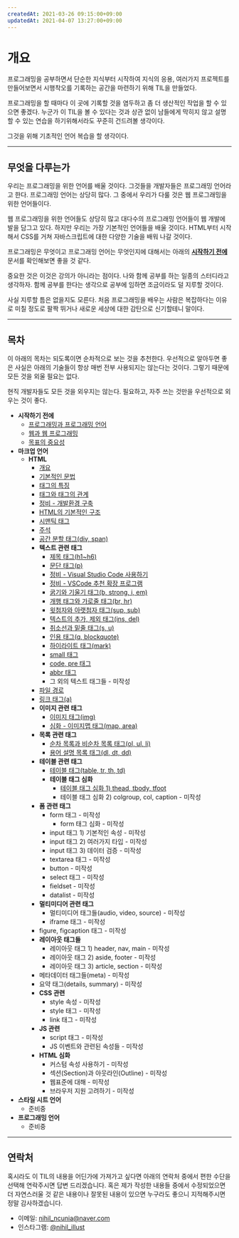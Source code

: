 ```yaml
---
createdAt: 2021-03-26 09:15:00+09:00
updatedAt: 2021-04-07 13:27:00+09:00
---
```


# 개요
프로그래밍을 공부하면서 단순한 지식부터 시작하여 지식의 응용, 여러가지 프로젝트를 만들어보면서 시행착오를 기록하는 공간을 마련하기 위해 TIL을 만들었다.

프로그래밍을 할 때마다 이 곳에 기록할 것을 염두하고 좀 더 생산적인 작업을 할 수 있으면 좋겠다. 누군가 이 TIL을 볼 수 있다는 것과 상관 없이 남들에게 막히지 않고 설명할 수 있는 연습을 하기위해서라도 꾸준히 건드려볼 생각이다.

그것을 위해 기초적인 언어 복습을 할 생각이다.

---

## 무엇을 다루는가
우리는 프로그래밍을 위한 언어를 배울 것이다. 그것들을 개발자들은 프로그래밍 언어라고 한다. 프로그래밍 언어는 상당히 많다. 그 중에서 우리가 다룰 것은 웹 프로그래밍을 위한 언어들이다.

웹 프로그래밍을 위한 언어들도 상당히 많고 대다수의 프로그래밍 언어들이 웹 개발에 발을 담그고 있다. 하지만 우리는 가장 기본적인 언어들을 배울 것이다. HTML부터 시작해서 CSS를 거쳐 자바스크립트에 대한 다양한 기술을 배워 나갈 것이다.

프로그래밍은 무엇이고 프로그래밍 언어는 무엇인지에 대해서는 아래의 **[시작하기 전에](intro/README.md)** 문서를 확인해보면 좋을 것 같다.

중요한 것은 이것은 강의가 아니라는 점이다. 나와 함께 공부를 하는 일종의 스터디라고 생각하자. 함께 공부를 한다는 생각으로 공부에 임하면 조금이라도 덜 지루할 것이다.

사실 지루할 틈은 없을지도 모른다. 처음 프로그래밍을 배우는 사람은 복잡하다는 이유로 미칠 정도로 팔짝 뛰거나 새로운 세상에 대한 감탄으로 신기할테니 말이다.

---

## 목차
이 아래의 목차는 되도록이면 순차적으로 보는 것을 추천한다. 우선적으로 알아두면 좋은 사실은 아래의 기술들이 항상 매번 전부 사용되지는 않는다는 것이다. 그렇기 때문에 모든 것을 외울 필요는 없다.

현직 개발자들도 모든 것을 외우지는 않는다. 필요하고, 자주 쓰는 것만을 우선적으로 외우는 것이 좋다.

* **시작하기 전에**
  * [프로그래밍과 프로그래밍 언어](intro/1-what-is-programing.md)
  * [웹과 웹 프로그래밍](intro/2-what-is-web-programing.md)
  * [목표의 중요성](intro/3-your-purpose.md)
* **마크업 언어**
  * **HTML**
    * [개요](html/README.md)
    * [기본적인 문법](html/1-syntax.md)
    * [태그의 특징](html/2-block-and-inline.md)
    * [태그와 태그의 관계](html/2-parent-child-sibling.md)
    * [정비 - 개발환경 구축](html/3-coding-environment.md)
    * [HTML의 기본적인 구조](html/4-html-default.md)
    * [시맨틱 태그](html/4-semantic-tags.md)
    * [주석](html/9-comment.md)
    * [공간 분할 태그(div, span)](html/8-division-tags.md)
    * **텍스트 관련 태그**
      * [제목 태그(h1~h6)](html/text/1-heading-tag.md)
      * [문단 태그(p)](html/text/2-paragraph-tag.md)
      * [정비 - Visual Studio Code 사용하기](html/6-vscode-download.md)
      * [정비 - VSCode 추천 확장 프로그램](html/7-vscode-extension.md)
      * [굵기와 기울기 태그(b, strong, i, em)](html/text/3-bold-italic.md)
      * [개행 태그와 가로줄 태그(br, hr)](html/text/4-br-hr-tag.md)
      * [윗첨자와 아랫첨자 태그(sup, sub)](html/text/5-sup-and-sub.md)
      * [텍스트의 추가, 제외 태그(ins, del)](html/text/6-ins-and-del.md)
      * [취소선과 밑줄 태그(s, u)](html/text/7-line-tags.md)
      * [인용 태그(q, blockquote)](html/text/8-quote-tags.md)
      * [하이라이트 태그(mark)](html/text/9-mark-tag.md)
      * [small 태그](html/text/10-small-tag.md)
      * [code, pre 태그](html/text/11-code-pre-tag.md)
      * [abbr 태그](html/text/12-abbr-tag.md)
      * 그 외의 텍스트 태그들 - 미작성
    * [파일 경로](html/10-file-path.md)
    * [링크 태그(a)](html/11-link-tag.md)
    * **이미지 관련 태그**
      * [이미지 태그(img)](html/image/1-img-tag.md)
      * [심화 - 이미지맵 태그(map, area)](html/image/2-map-area-tag.md)
    * **목록 관련 태그**
      * [순차 목록과 비순차 목록 태그(ol, ul, li)](html/list/1-list-tags.md)
      * [용어 설명 목록 태그(dl, dt, dd)](html/list/2-description-list-tag.md)
    * **테이블 관련 태그**
      * [테이블 태그(table, tr, th, td)](html/table/1-table-tags.md)
      * **테이블 태그 심화**
        * [테이블 태그 심화 1) thead, tbody, tfoot](html/table/2-table-hard-1.md)
        * 테이블 태그 심화 2) colgroup, col, caption - 미작성
    * **폼 관련 태그**
      * form 태그 - 미작성
        * form 태그 심화 - 미작성
      * input 태그 1) 기본적인 속성 - 미작성
      * input 태그 2) 여러가지 타입 - 미작성
      * input 태그 3) 데이터 검증 - 미작성
      * textarea 태그 - 미작성
      * button - 미작성
      * select 태그 - 미작성
      * fieldset - 미작성
      * datalist - 미작성
    * **멀티미디어 관련 태그**
      * 멀티미디어 태그들(audio, video, source) - 미작성
      * iframe 태그 - 미작성
    * figure, figcaption 태그 - 미작성
    * **레이아웃 태그들**
      * 레이아웃 태그 1) header, nav, main - 미작성
      * 레이아웃 태그 2) aside, footer - 미작성
      * 레이아웃 태그 3) article, section - 미작성
    * 메타데이터 태그들(meta) - 미작성
    * 요약 태그(details, summary) - 미작성
    * **CSS 관련**
      * style 속성 - 미작성
      * style 태그 - 미작성
      * link 태그 - 미작성
    * **JS 관련**
      * script 태그 - 미작성
      * JS 이벤트와 관련된 속성들 - 미작성
    * **HTML 심화**
      * 커스텀 속성 사용하기 - 미작성
      * 섹션(Section)과 아웃라인(Outline) - 미작성
      * 웹표준에 대해 - 미작성
      * 브라우저 지원 고려하기 - 미작성
* **스타일 시트 언어**
  * 준비중
* **프로그래밍 언어**
  * 준비중

---

## 연락처
혹시라도 이 TIL의 내용을 어딘가에 가져가고 싶다면 아래의 연락처 중에서 편한 수단을 선택해 연락주시면 답변 드리겠습니다. 혹은 제가 작성한 내용들 중에서 수정되었으면 더 자연스러울 것 같은 내용이나 잘못된 내용이 있으면 누구라도 좋으니 지적해주시면 정말 감사하겠습니다.

* 이메일: [nihil_ncunia@naver.com](mailto:nihil_ncunia@naver.com)
* 인스타그램: [@nihil_illust](https://www.instagram.com/nihil_illust/)